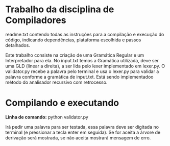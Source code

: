 # Trabalho da disciplina de Compiladores
readme.txt contendo todas as instruções para a compilação e
execução do código, indicando dependências, plataforma escolhida e passos detalhados.

Este trabalho consiste na criação de uma Gramática Regular e um Interpretador para ela.
No input.txt temos a Gramática utilizada, deve ser uma GLD (linear a direita), a ser lida pelo lexer implementado em lexer.py.
O validator.py recebe a palavra pelo terminal e usa o lexer.py para validar a palavra conforme a gramática de input.txt.
Está sendo implementadoo método do analisador recursivo com retrocesso.

# Compilando e executando
**Linha de comando:** python validator.py

Irá pedir uma palavra para ser testada, essa palavra deve ser digitada no terminal (e pressionar a tecla enter em seguida).
Se for aceita a árvore de derivação será mostrada, se não aceita mostrará mensagem de erro.